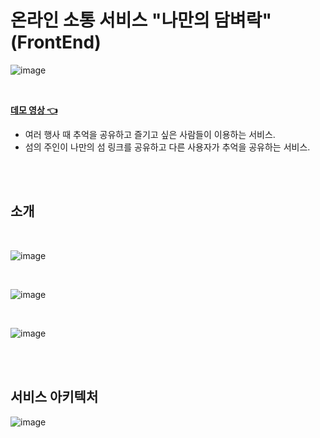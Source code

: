 # 온라인 소통 서비스 "나만의 담벼락" (FrontEnd)

![image](https://github.com/LEEJINTAEK/message-service/assets/109197023/59fe96f1-c812-47ef-824c-8da0a1235dc0)

<br />

[**데모 영상 👈**](https://drive.google.com/file/d/1MqMUOaSCAYEb9bUpZUQfzs8hMA5QyQGT/view)

- 여러 행사 때 추억을 공유하고 즐기고 싶은 사람들이 이용하는 서비스.
- 섬의 주인이 나만의 섬 링크를 공유하고 다른 사용자가 추억을 공유하는 서비스.

<br />
<br />

## 소개

<br />

![image](https://github.com/LEEJINTAEK/message-service/assets/109197023/9ef05f31-cbfa-42b1-9d77-6697506da46f)

<br />

![image](https://github.com/LEEJINTAEK/message-service/assets/109197023/f7fe88c0-2bf9-4cd0-98a7-040081b7adb5)

<br />

![image](https://github.com/LEEJINTAEK/message-service/assets/109197023/b6f8550c-964c-439d-a98f-e14fb6788709)

<br />
<br />

## 서비스 아키텍처

![image](https://github.com/LEEJINTAEK/message-service/assets/109197023/f28db559-19a6-4baf-bfaf-f38c14866926)
